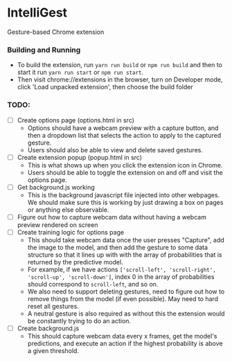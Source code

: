 # IntelliGest
Gesture-based Chrome extension

### Building and Running
- To build the extension, run `yarn run build` or `npm run build` and then to start it run `yarn run start` or `npm run start`.
- Then visit chrome://extensions in the browser, turn on Developer mode, click 'Load unpacked extension', then choose the build folder

### TODO:
- [ ] Create options page (options.html in src)
  - Options should have a webcam preview with a capture button, and then a dropdown list that selects the action to apply to the captured gesture.
  - Users should also be able to view and delete saved gestures.
- [ ] Create extension popup (popup.html in src)
  - This is what shows up when you click the extension icon in Chrome.
  - Users should be able to toggle the extension on and off and visit the options page.
- [ ] Get background.js working
  - This is the background javascript file injected into other webpages. We should make sure this is working by just drawing a box on pages or anything else observable.
- [ ] Figure out how to capture webcam data without having a webcam preview rendered on screen
- [ ] Create training logic for options page
  - This should take webcam data once the user presses "Capture", add the image to the model, and then add the gesture to some data structure so that it lines up with with the array of probabilities that is returned by the predictive model.
  - For example, if we have actions `['scroll-left', 'scroll-right', 'scroll-up', 'scroll-down']`, index 0 in the array of probabilities should correspond to `scroll-left`, and so on.
  - We also need to support deleting gestures, need to figure out how to remove things from the model (if even possible). May need to hard reset all gestures.
  - A neutral gesture is also required as without this the extension would be constantly trying to do an action.
- [ ] Create background.js
  - This should capture webcam data every x frames, get the model's predictions, and execute an action if the highest probability is above a given threshold.

